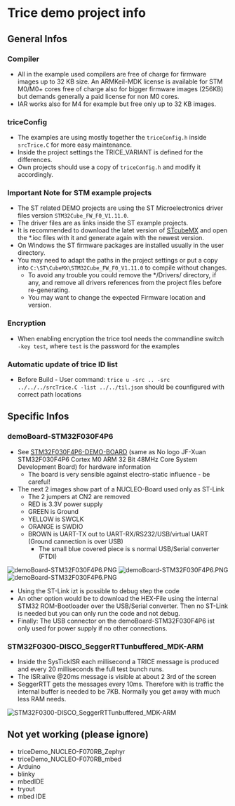 # Trice demo project info
## General Infos
### Compiler
- All in the example used compilers are free of charge for firmware images up to 32 KB size. An ARMKeil-MDK license is available for STM M0/M0+ cores free of charge also for bigger firmware images (256KB) but demands generally a paid license for non M0 cores.
- IAR works also for M4 for example but free only up to 32 KB images.
### triceConfig
- The examples are using mostly together the `triceConfig.h` inside `srcTrice.C` for more easy maintenance.
- Inside the project settings the TRICE_VARIANT is defined for the differences.
- Own projects should use a copy of `triceConfig.h` and modify it accordingly.
### Important Note for STM example projects
- The ST related DEMO projects are using the ST Microelectronics driver files version `STM32Cube_FW_F0_V1.11.0`.
- The driver files are as links inside the ST example projects.
- It is recommended to download the latet version of [STcubeMX](https://www.st.com/en/development-tools/stm32cubemx.html) and open the *.ioc files with it and generate again with the newest version.
- On Windows the ST firmware packages are installed usually in the user directory.
- You may need to adapt the paths in the project settings or put a copy into `C:\ST\CubeMX\STM32Cube_FW_F0_V1.11.0` to compile without changes.
  - To avoid any trouble you could remove the */Drivers/ directory, if any, and remove all drivers references from the project files before re-generating.
  - You may want to change the expected Firmware location and version.
### Encryption
- When enabling encryption the trice tool needs the commandline switch `-key test`, where `test` is the password for the examples
### Automatic update of trice ID list
- Before Build - User command: `trice u -src .. -src  ../../../srcTrice.C -list ../../til.json` should be counfigured with correct path locations
## Specific Infos
### demoBoard-STM32F030F4P6
- See [STM32F030F4P6-DEMO-BOARD](https://stm32-base.org/boards/STM32F030F4P6-STM32F030-DEMO-BOARD-V1.1.html) (same as No logo JF-Xuan STM32F030F4P6 Cortex M0 ARM 32 Bit 48MHz Core System Development Board) for hardware information
  - The board is very sensible against electro-static influence - be careful!
- The next 2 images show part of a NUCLEO-Board used only as ST-Link
  - The 2 jumpers at CN2 are removed
  - RED is 3.3V power supply
  - GREEN is Ground
  - YELLOW is SWCLK
  - ORANGE is SWDIO
  - BROWN is UART-TX out to UART-RX/RS232/USB/virtual UART (Ground cannection is over USB)
    - The small blue covered piece is s normal USB/Serial converter (FTDI)

![demoBoard-STM32F030F4P6.PNG](./README.media/demoBoard-STM32F030F4P6a.jpeg)
![demoBoard-STM32F030F4P6.PNG](./README.media/demoBoard-STM32F030F4P6b.jpeg)
![demoBoard-STM32F030F4P6.PNG](./README.media/demoBoard-STM32F030F4P6.PNG)
- Using the ST-Link izt is possible to debug step the code
- An other option would be to download the HEX-File using the internal STM32 ROM-Bootloader over the USB/Serial converter. Then no ST-Link is needed but you can only run the code and not debug.
- Finally: The USB connector on the demoBoard-STM32F030F4P6 ist only used for power supply if no other connections.
### STM32F0300-DISCO_SeggerRTTunbuffered_MDK-ARM
- Inside the SysTickISR each millisecond a TRICE message is produced and every 20 milliseconds the full test bunch runs.
- The ISR:alive @20ms message is visible at about 2 3rd of the screen
- SeggerRTT gets the messages every 10ms. Therefore with is traffic the internal buffer is needed to be 7KB. Normally you get away with much less RAM needs.

![STM32F0300-DISCO_SeggerRTTunbuffered_MDK-ARM](./README.media/STM32F0300-DISCO_SeggerRTTunbuffered_MDK-ARM.PNG)


## Not yet working (please ignore)
- triceDemo_NUCLEO-F070RB_Zephyr
- triceDemo_NUCLEO-F070RB_mbed
- Arduino
- blinky
- mbedIDE
- tryout
- mbed IDE


